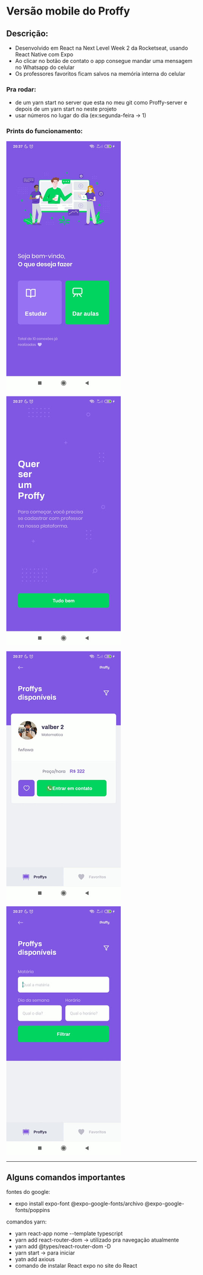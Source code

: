 # Versão mobile do Proffy

## Descrição:

- Desenvolvido em React na Next Level Week 2 da Rocketseat, usando React Native com Expo
- Ao clicar no botão de contato o app consegue mandar uma mensagem no Whatsapp do celular
- Os professores favoritos ficam salvos na memória interna do celular

### Pra rodar:

- de um yarn start no server que esta no meu git como Proffy-server e depois de um yarn start no neste projeto
- usar números no lugar do dia (ex:segunda-feira → 1)

### Prints do funcionamento:

![Readimg/Untitled 1.png](src/assets/Readimg/Untitled.png)

![Versa%CC%83o%20mobile%20do%20Proffy%200b17e55f29ed4986b314536e8b6a9ce7/Untitled%201.png](src/assets/Readimg/Untitled%201.png)

![Versa%CC%83o%20mobile%20do%20Proffy%200b17e55f29ed4986b314536e8b6a9ce7/Untitled%202.png](src/assets/Readimg/Untitled%203.png)

![Versa%CC%83o%20mobile%20do%20Proffy%200b17e55f29ed4986b314536e8b6a9ce7/Untitled%203.png](src/assets/Readimg/Untitled%202.png)

---

## Alguns comandos importantes

fontes do google:

- expo install expo-font @expo-google-fonts/archivo @expo-google-fonts/poppins

comandos yarn:

- yarn react-app nome --template typescript
- yarn add react-router-dom → utilizado pra navegação atualmente
- yarn add @types/react-router-dom -D
- yarn start → para iniciar
- yatn add axious
- comando de instalar React expo no site do React
